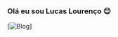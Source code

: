 ### Olá eu sou Lucas Lourenço 😊

[![Blog](https://img.shields.io/badge/JavaScript-F7DF1E?style=for-the-badge&logo=javascript&logoColor=black
)]
